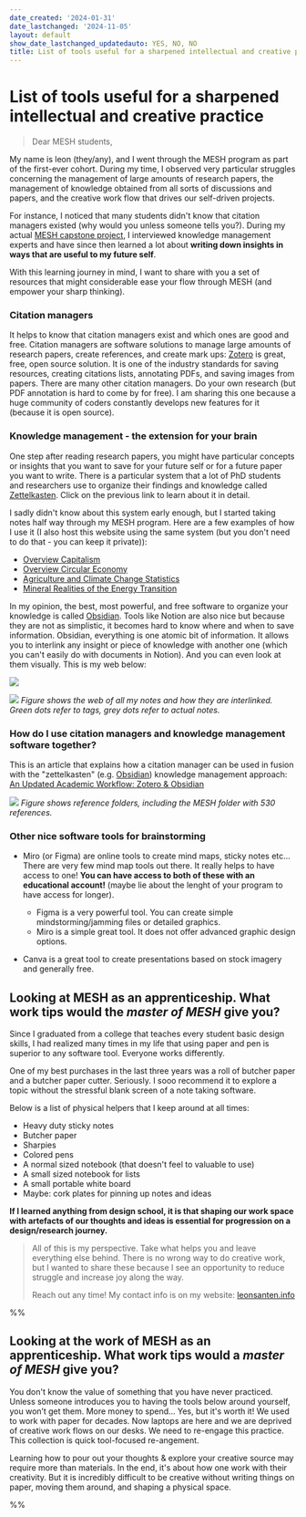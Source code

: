 ```yaml
---
date_created: '2024-01-31'
date_lastchanged: '2024-11-05'
layout: default
show_date_lastchanged_updatedauto: YES, NO, NO
title: List of tools useful for a sharpened intellectual and creative practice
---
```

# List of tools useful for a sharpened intellectual and creative practice

>Dear MESH students, 
>
My name is leon (they/any), and I went through the MESH program as part of the first-ever cohort. During my time, I observed very particular struggles concerning the management of large amounts of research papers, the management of knowledge obtained from all sorts of discussions and papers, and the creative work flow that drives our self-driven projects.
>
For instance, I noticed that many students didn't know that citation managers existed (why would you unless someone tells you?). During my actual [MESH capstone project](MMSSystemicCooperationInterface-A.md), I interviewed knowledge management experts and have since then learned a lot about **writing down insights in ways that are useful to my future self**.
>
With this learning journey in mind, I want to share with you a set of resources that might considerable ease your flow through MESH (and empower your sharp thinking).

### Citation managers
 It helps to know that citation managers exist and which ones are good and free. Citation managers are software solutions to manage large amounts of research papers, create references, and create mark ups: [Zotero](https://www.zotero.org/) is great, free, open source solution. It is one of the industry standards for saving resources, creating citations lists, annotating PDFs, and saving images from papers. There are many other citation managers. Do your own research (but PDF annotation is hard to come by for free). I am sharing this one because a huge community of coders constantly develops new features for it (because it is open source).

### Knowledge management - the extension for your brain
One step after reading research papers, you might have particular concepts or insights that you want to save for your future self or for a future paper you want to write. There is a particular system that a lot of PhD students and researchers use to organize their findings and knowledge called [Zettelkasten](https://christiantietze.de/posts/2020/10/zettelkasten-introduction/). Click on the previous link to learn about it in detail.

I sadly didn't know about this system early enough, but I started taking notes half way through my MESH program. Here are a few examples of how I use it (I also host this website using the same system (but you don't need to do that - you can keep it private)): 

- [Overview Capitalism](OVERVIEW-CAPITALISM.md)
- [Overview Circular Economy](CIRCULAR-ECON-A.md)
- [Agriculture and Climate Change Statistics](AGRICULTURE-A.md)
- [Mineral Realities of the Energy Transition](ENERGY-ENG-A.md)

In my opinion, the best, most powerful, and free software to organize your knowledge is called [Obsidian](https://obsidian.md/). Tools like Notion are also nice but because they are not as simplistic, it becomes hard to know where and when to save information. Obsidian, everything is one atomic bit of information. It allows you to interlink any insight or piece of knowledge with another one (which you can't easily do with documents in Notion). And you can even look at them visually. This is my web below:

![](media/cleanshot_2025-02-09-at-20-14-50@2x.png)



![](media/Pasted%20image%2020241104163830.png)
*Figure shows the web of all my notes and how they are interlinked. Green dots refer to tags, grey dots refer to actual notes.*

### How do I use citation managers and knowledge management software together?
This is an article that explains how a citation manager can be used in fusion with the "zettelkasten" (e.g. [Obsidian](https://obsidian.md/)) knowledge management approach: [An Updated Academic Workflow: Zotero & Obsidian](https://medium.com/@alexandraphelan/an-updated-academic-workflow-zotero-obsidian-cffef080addd)

![](media/Pasted%20image%2020250225102127.png)
*Figure shows reference folders, including the MESH folder with 530 references.*
### Other nice software tools for brainstorming 
- Miro (or Figma) are online tools to create mind maps, sticky notes etc... There are very few mind map tools out there. It really helps to have access to one! **You can have access to both of these with an educational account!** (maybe lie about the lenght of your program to have access for longer).
	- Figma is a very powerful tool. You can create simple mindstorming/jamming files or detailed graphics.
	- Miro is a simple great tool. It does not offer advanced graphic design options. 

- Canva is a great tool to create presentations based on stock imagery and generally free. 



## Looking at MESH as an apprenticeship. What work tips would the *master of MESH* give you?
Since I graduated from a college that teaches every student basic design skills, I had realized many times in my life that using paper and pen is superior to any software tool. Everyone works differently. 

One of my best purchases in the last three years was a roll of butcher paper and a butcher paper cutter. Seriously. I sooo recommend it to explore a topic without the stressful blank screen of a note taking software.

Below is a list of physical helpers that I keep around at all times:

- Heavy duty sticky notes
- Butcher paper 
- Sharpies
- Colored pens
- A normal sized notebook (that doesn't feel to valuable to use)
- A small sized notebook for lists
- A small portable white board
- Maybe: cork plates for pinning up notes and ideas

**If I learned anything from design school, it is that shaping our work space with artefacts of our thoughts and ideas is essential for progression on a design/research journey.**

 >All of this is my perspective. Take what helps you and leave everything else behind. There is no wrong way to do creative work, but I wanted to share these because I see an opportunity to reduce struggle and increase joy along the way. 
 >
 >Reach out any time! My contact info is on my website:
 >[leonsanten.info](https://leonsanten.info/)


%%
## Looking at the work of MESH as an apprenticeship. What work tips would a *master of MESH* give you? 
You don't know the value of something that you have never practiced. Unless someone introduces you to having the tools below around yourself, you won’t get them. More money to spend... Yes, but it's worth it! We used to work with paper for decades. Now laptops are here and we are deprived of creative work flows on our desks. We need to re-engage this practice. This collection is quick tool-focused re-angement. 

Learning how to pour out your thoughts & explore your creative source may require more than materials. In the end, it's about how one work with their creativity. But it is incredibly difficult to be creative without writing things on paper, moving them around, and shaping a physical space. 


%%